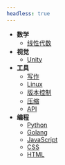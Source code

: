 ```yaml
---
headless: true
---
```


- **数学**
  - [线性代数](math/linear-algebra)
- **视觉**
  - [Unity](visual/unity)
- **工具**
  - [写作](tools/writing)
  - [Linux](tools/linux)
  - [版本控制](tools/version-control)
  - [压缩](tools/compress)
  - [API](tools/api)
- **编程**
  - [Python](program/python)
  - [Golang](program/golang)
  - [JavaScript](program/js)
  - [CSS](program/css)
  - [HTML](program/html)
